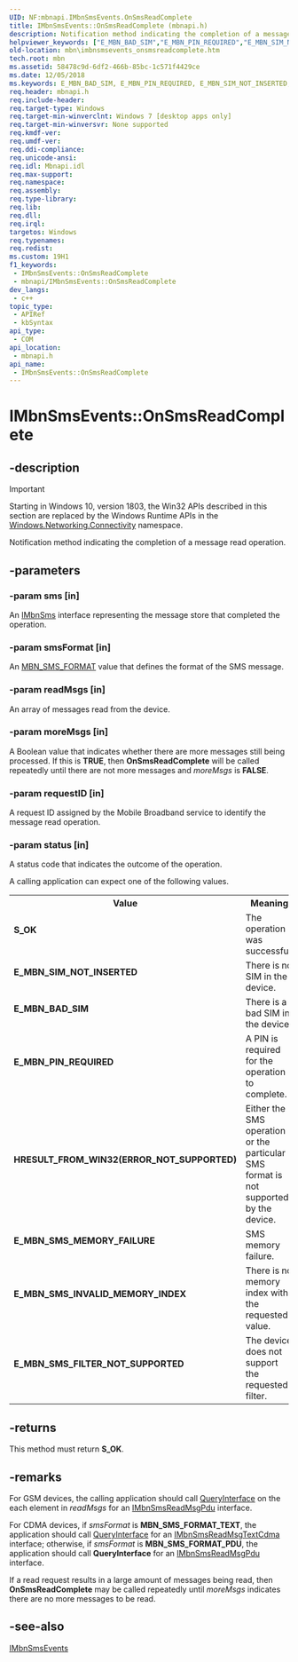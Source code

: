 ```yaml
---
UID: NF:mbnapi.IMbnSmsEvents.OnSmsReadComplete
title: IMbnSmsEvents::OnSmsReadComplete (mbnapi.h)
description: Notification method indicating the completion of a message read operation.
helpviewer_keywords: ["E_MBN_BAD_SIM","E_MBN_PIN_REQUIRED","E_MBN_SIM_NOT_INSERTED","E_MBN_SMS_FILTER_NOT_SUPPORTED","E_MBN_SMS_INVALID_MEMORY_INDEX","E_MBN_SMS_MEMORY_FAILURE","HRESULT_FROM_WIN32(ERROR_NOT_SUPPORTED)","IMbnSmsEvents interface [Microsoft Broadband Networks]","OnSmsReadComplete method","IMbnSmsEvents.OnSmsReadComplete","IMbnSmsEvents::OnSmsReadComplete","OnSmsReadComplete","OnSmsReadComplete method [Microsoft Broadband Networks]","OnSmsReadComplete method [Microsoft Broadband Networks]","IMbnSmsEvents interface","S_OK","mbn.imbnsmsevents_onsmsreadcomplete","mbnapi/IMbnSmsEvents::OnSmsReadComplete"]
old-location: mbn\imbnsmsevents_onsmsreadcomplete.htm
tech.root: mbn
ms.assetid: 58478c9d-6df2-466b-85bc-1c571f4429ce
ms.date: 12/05/2018
ms.keywords: E_MBN_BAD_SIM, E_MBN_PIN_REQUIRED, E_MBN_SIM_NOT_INSERTED, E_MBN_SMS_FILTER_NOT_SUPPORTED, E_MBN_SMS_INVALID_MEMORY_INDEX, E_MBN_SMS_MEMORY_FAILURE, HRESULT_FROM_WIN32(ERROR_NOT_SUPPORTED), IMbnSmsEvents interface [Microsoft Broadband Networks],OnSmsReadComplete method, IMbnSmsEvents.OnSmsReadComplete, IMbnSmsEvents::OnSmsReadComplete, OnSmsReadComplete, OnSmsReadComplete method [Microsoft Broadband Networks], OnSmsReadComplete method [Microsoft Broadband Networks],IMbnSmsEvents interface, S_OK, mbn.imbnsmsevents_onsmsreadcomplete, mbnapi/IMbnSmsEvents::OnSmsReadComplete
req.header: mbnapi.h
req.include-header: 
req.target-type: Windows
req.target-min-winverclnt: Windows 7 [desktop apps only]
req.target-min-winversvr: None supported
req.kmdf-ver: 
req.umdf-ver: 
req.ddi-compliance: 
req.unicode-ansi: 
req.idl: Mbnapi.idl
req.max-support: 
req.namespace: 
req.assembly: 
req.type-library: 
req.lib: 
req.dll: 
req.irql: 
targetos: Windows
req.typenames: 
req.redist: 
ms.custom: 19H1
f1_keywords:
 - IMbnSmsEvents::OnSmsReadComplete
 - mbnapi/IMbnSmsEvents::OnSmsReadComplete
dev_langs:
 - c++
topic_type:
 - APIRef
 - kbSyntax
api_type:
 - COM
api_location:
 - mbnapi.h
api_name:
 - IMbnSmsEvents::OnSmsReadComplete
---
```


# IMbnSmsEvents::OnSmsReadComplete


## -description

> [!IMPORTANT]
> Starting in Windows 10, version 1803, the Win32 APIs described in this section are replaced by the Windows Runtime APIs in the [Windows.Networking.Connectivity](/uwp/api/windows.networking.connectivity) namespace.

Notification method indicating the completion of a message read operation.

## -parameters

### -param sms [in]

An <a href="/windows/desktop/api/mbnapi/nn-mbnapi-imbnsms">IMbnSms</a> interface representing the message store that completed the operation.

### -param smsFormat [in]

An <a href="/windows/desktop/api/mbnapi/ne-mbnapi-mbn_sms_format">MBN_SMS_FORMAT</a> value that defines the format of the SMS message.

### -param readMsgs [in]

An array of messages read from the device.

### -param moreMsgs [in]

A Boolean value that indicates whether there are more messages still being processed.  If this is <b>TRUE</b>, then <b>OnSmsReadComplete</b> will be called repeatedly until there are not more messages and <i>moreMsgs</i> is <b>FALSE</b>.

### -param requestID [in]

A request ID assigned by the Mobile Broadband service to identify the message read operation.

### -param status [in]

A status code that indicates the outcome of the operation.

A calling application can expect one of the following values.

<table>
<tr>
<th>Value</th>
<th>Meaning</th>
</tr>
<tr>
<td width="40%"><a id="S_OK"></a><a id="s_ok"></a><dl>
<dt><b>S_OK</b></dt>
</dl>
</td>
<td width="60%">
The operation was  successful.

</td>
</tr>
<tr>
<td width="40%"><a id="E_MBN_SIM_NOT_INSERTED"></a><a id="e_mbn_sim_not_inserted"></a><dl>
<dt><b>E_MBN_SIM_NOT_INSERTED</b></dt>
</dl>
</td>
<td width="60%">
There is no SIM in the device.

</td>
</tr>
<tr>
<td width="40%"><a id="E_MBN_BAD_SIM"></a><a id="e_mbn_bad_sim"></a><dl>
<dt><b>E_MBN_BAD_SIM</b></dt>
</dl>
</td>
<td width="60%">
There is a bad SIM in the device.

</td>
</tr>
<tr>
<td width="40%"><a id="E_MBN_PIN_REQUIRED"></a><a id="e_mbn_pin_required"></a><dl>
<dt><b>E_MBN_PIN_REQUIRED</b></dt>
</dl>
</td>
<td width="60%">
A PIN is required for the operation to complete.  	

</td>
</tr>
<tr>
<td width="40%"><a id="HRESULT_FROM_WIN32_ERROR_NOT_SUPPORTED_"></a><a id="hresult_from_win32_error_not_supported_"></a><dl>
<dt><b>HRESULT_FROM_WIN32(ERROR_NOT_SUPPORTED)</b></dt>
</dl>
</td>
<td width="60%">
Either the SMS operation or the particular SMS format is not supported by the device.

</td>
</tr>
<tr>
<td width="40%"><a id="E_MBN_SMS_MEMORY_FAILURE"></a><a id="e_mbn_sms_memory_failure"></a><dl>
<dt><b>E_MBN_SMS_MEMORY_FAILURE</b></dt>
</dl>
</td>
<td width="60%">
SMS memory failure.  	

</td>
</tr>
<tr>
<td width="40%"><a id="E_MBN_SMS_INVALID_MEMORY_INDEX"></a><a id="e_mbn_sms_invalid_memory_index"></a><dl>
<dt><b>E_MBN_SMS_INVALID_MEMORY_INDEX</b></dt>
</dl>
</td>
<td width="60%">
There is no memory index with the requested value.  	

</td>
</tr>
<tr>
<td width="40%"><a id="E_MBN_SMS_FILTER_NOT_SUPPORTED"></a><a id="e_mbn_sms_filter_not_supported"></a><dl>
<dt><b>E_MBN_SMS_FILTER_NOT_SUPPORTED</b></dt>
</dl>
</td>
<td width="60%">
The device does not support the requested filter.  	

</td>
</tr>
</table>

## -returns

This method must return <b>S_OK</b>.

## -remarks

For GSM devices, the calling application should call <a href="/windows/desktop/api/unknwn/nf-unknwn-iunknown-queryinterface(q)">QueryInterface</a> on the each element in <i>readMsgs</i> for an <a href="/windows/desktop/api/mbnapi/nn-mbnapi-imbnsmsreadmsgpdu">IMbnSmsReadMsgPdu</a> interface.

  For CDMA devices, if <i>smsFormat</i> is <b>MBN_SMS_FORMAT_TEXT</b>,  the application should call <a href="/windows/desktop/api/unknwn/nf-unknwn-iunknown-queryinterface(q)">QueryInterface</a> for an <a href="/windows/desktop/api/mbnapi/nn-mbnapi-imbnsmsreadmsgtextcdma">IMbnSmsReadMsgTextCdma</a> interface; otherwise, if <i>smsFormat</i> is <b>MBN_SMS_FORMAT_PDU</b>, the application should call <b>QueryInterface</b> for an <a href="/windows/desktop/api/mbnapi/nn-mbnapi-imbnsmsreadmsgpdu">IMbnSmsReadMsgPdu</a> interface.

If a read request results in a large amount of messages being read, then <b>OnSmsReadComplete</b> may be called repeatedly until <i>moreMsgs</i> indicates there are no more messages to be read.

## -see-also

<a href="/windows/desktop/api/mbnapi/nn-mbnapi-imbnsmsevents">IMbnSmsEvents</a>

